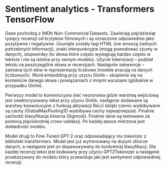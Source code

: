 # Sentiment analytics - Transformers TensorFlow

Dane pochodzą z IMDb Non-Commercial Datasets. Zawierają pięćdziesiąt
tysięcy recenzji od krytyków filmowych i są oznaczone odpowiednio jako
pozytywne i negatywne. Usunięte zostały tagi HTML (nie wnoszą żadnych potrzebnych informacji),
znaki interpunkcyjne (mogą powodować szumy w danych), stopwordsy (to
słowa które często występują bardzo często w tekście i nie są istotne przy
samym modelu). Użycie tokenizacji – podział tekstu na poszczególne słowa w recenzjach.
Następnie sekwencje – zamiana tych słów w reprezentację liczbowe (modele
pracują na danych liczbowych).
Word embedding przy użyciu GloVe – skupienie się na kontekście danego
słowa i powiązaniach z innymi wyrazami (globalnie w przypadku GloVe).

Pierwszy model to konwolucyjna sieć neuronowa gdzie warstwą wejściową
jest zwektoryzowany tekst przy użyciu GloVe, następnie dodawane są
warstwy konwolucyjne z funkcją aktywacji ReLU dzięki czemu wydobywane
są cechy (GlobalMaxPooling1D wydobywa cechy najważniejsze). Finalnie
zachodzi klasyfikacja binarna (Sigmoid).
Finalnie dane są testowane za pomocą pięciokrotnej cross-validacji. Po każdej
epoce mierzona jest dokładność modelu.

Model drugi to Fine-Tuned GPT-2 oraz odpowiadający mu tokenizer z
biblioteki transformers. Model jest już wytrenowany na dużym zbiorze
danych, a następnie jest on dopasowywany do konkretnej klasyfikacji.
Dla każdej recenzji tekst jest kodowany przy użyciu GPT2Tokenizer a
następnie przekazywany do modelu który przewiduje jaki jest sentyment
odpowiedniej recenzji.
